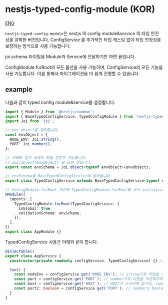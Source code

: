 # nestjs-typed-config-module (KOR)

[ENG](./README.md)

`nestjs-typed-config-module`은 nestjs 의 config module&service 의 타입 안전성을 강화한 버전입니다.
ConfigService 를 추가적인 타입 캐스팅 없이 타입 안정성을 보장하는 방식으로 사용 가능합니다.

joi schema 타이핑을 Module과 Service에 전달하기만 하면 끝입니다.

ConfigModule.forRoot의 모든 옵션을 사용 가능하며, ConfigService의 모든 기능을 사용 가능합니다.
이를 통해서 마이그레이션을 더 쉽게 진행할 수 있습니다.

## example

다음과 같이 typed config module&service를 설정합니다.
```typescript
import { Module } from '@nestjs/common';
import { BaseTypedConfigService, TypedConfigModule } from 'nestjs-typed-config-module';
import Joi from 'joi';

// env object를 정의합니다.
const envObject = {
  NODE_ENV: Joi.string(),
  PORT: Joi.number(),
};

// 아래와 같이 써줘야 타입 추론이 가능합니다.
// Joi.object(envObject) 로 쓰면 안됩니다.
export const envSchema = Joi.object<typeof envObject>(envObject);

// envSchema를 BaseTypedConfigService에 넣어줍니다.
export class TypedConfigService extends BaseTypedConfigService<typeof envSchema> {}

// ConfigModule.forRoot 대신에 TypedConfigModule.forRoot를 써서 initialize 합니다
@Module({
  imports: [
    TypedConfigModule.forRoot(TypedConfigService, {
      isGlobal: true,
      validationSchema: envSchema,
    }),
  ],
})
export class AppModule {}
```

TypedConfigService 사용은 아래와 같이 합니다.
```typescript
@Injectable()
export class AppService {
  constructor(private readonly configService: TypedConfigService) {} // ConfigService 대신에 TypedConfigService를 씁니다 

  foo() {
    const nodeEnv = configService.get('NODE_ENV'); // string으로 타입을 추론해주며, 실제로 string을 리턴합니다.
    const port = configService.get('PORT'); // number으로 타입을 추론해주며, 실제로 number을 리턴합니다.
    const host = configService.get('HOST'); // HOST가 스키마에 없기에, compile error가 발생합니다.
    const port2: boolean = configService.get('PORT'); // number는 boolean에 할당할 수 없기에, compile error가 발생합니다.
  }
}
```